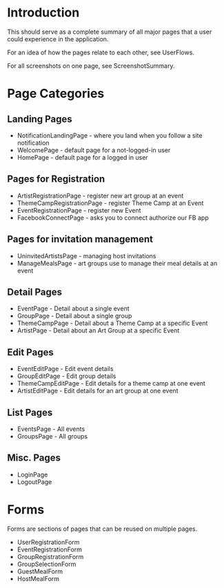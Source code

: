 

# Introduction #

This should serve as a complete summary of all major pages that a user could experience in the application.

For an idea of how the pages relate to each other, see UserFlows.

For all screenshots on one page, see ScreenshotSummary.

# Page Categories #

## Landing Pages ##

  * NotificationLandingPage - where you land when you follow a site notification
  * WelcomePage - default page for a not-logged-in user
  * HomePage - default page for a logged in user

## Pages for Registration ##

  * ArtistRegistrationPage -  register new art group at an event
  * ThemeCampRegistrationPage - register Theme Camp at an Event
  * EventRegistrationPage - register new Event
  * FacebookConnectPage - asks you to connect authorize our FB app

## Pages for invitation management ##

  * UninvitedArtistsPage - managing host invitations
  * ManageMealsPage - art groups use to manage their meal details at an event

## Detail Pages ##

  * EventPage - Detail about a single event
  * GroupPage - Detail about a single group
  * ThemeCampPage - Detail about a Theme Camp at a specific Event
  * ArtistPage - Detail about an Art Group at a specific Event

## Edit Pages ##

  * EventEditPage - Edit event details
  * GroupEditPage - Edit group details
  * ThemeCampEditPage - Edit details for a theme camp at one event
  * ArtistEditPage - Edit details for an art group at one event

## List Pages ##

  * EventsPage - All events
  * GroupsPage - All groups

## Misc. Pages ##

  * LoginPage
  * LogoutPage

# Forms #

Forms are sections of pages that can be reused on multiple pages.

  * UserRegistrationForm
  * EventRegistrationForm
  * GroupRegistrationForm
  * GroupSelectionForm
  * GuestMealForm
  * HostMealForm